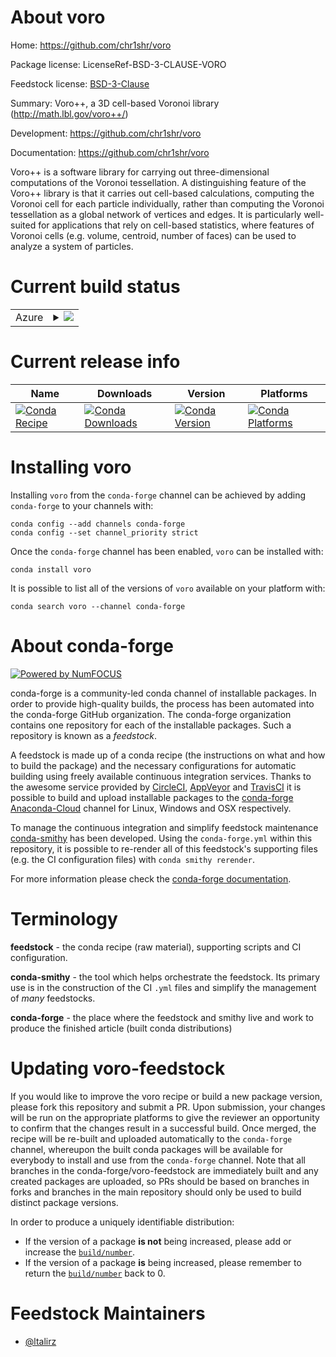 About voro
==========

Home: https://github.com/chr1shr/voro

Package license: LicenseRef-BSD-3-CLAUSE-VORO

Feedstock license: [BSD-3-Clause](https://github.com/conda-forge/voro-feedstock/blob/master/LICENSE.txt)

Summary: Voro++, a 3D cell-based Voronoi library (http://math.lbl.gov/voro++/)


Development: https://github.com/chr1shr/voro

Documentation: https://github.com/chr1shr/voro

Voro++ is a software library for carrying out three-dimensional computations
of the Voronoi tessellation. A distinguishing feature of the Voro++ library
is that it carries out cell-based calculations, computing the Voronoi cell
for each particle individually, rather than computing the Voronoi
tessellation as a global network of vertices and edges. It is particularly
well-suited for applications that rely on cell-based statistics, where
features of Voronoi cells (e.g. volume, centroid, number of faces) can be
used to analyze a system of particles.


Current build status
====================


<table>
    
  <tr>
    <td>Azure</td>
    <td>
      <details>
        <summary>
          <a href="https://dev.azure.com/conda-forge/feedstock-builds/_build/latest?definitionId=12720&branchName=master">
            <img src="https://dev.azure.com/conda-forge/feedstock-builds/_apis/build/status/voro-feedstock?branchName=master">
          </a>
        </summary>
        <table>
          <thead><tr><th>Variant</th><th>Status</th></tr></thead>
          <tbody><tr>
              <td>linux_64</td>
              <td>
                <a href="https://dev.azure.com/conda-forge/feedstock-builds/_build/latest?definitionId=12720&branchName=master">
                  <img src="https://dev.azure.com/conda-forge/feedstock-builds/_apis/build/status/voro-feedstock?branchName=master&jobName=linux&configuration=linux_64_" alt="variant">
                </a>
              </td>
            </tr><tr>
              <td>osx_64</td>
              <td>
                <a href="https://dev.azure.com/conda-forge/feedstock-builds/_build/latest?definitionId=12720&branchName=master">
                  <img src="https://dev.azure.com/conda-forge/feedstock-builds/_apis/build/status/voro-feedstock?branchName=master&jobName=osx&configuration=osx_64_" alt="variant">
                </a>
              </td>
            </tr>
          </tbody>
        </table>
      </details>
    </td>
  </tr>
</table>

Current release info
====================

| Name | Downloads | Version | Platforms |
| --- | --- | --- | --- |
| [![Conda Recipe](https://img.shields.io/badge/recipe-voro-green.svg)](https://anaconda.org/conda-forge/voro) | [![Conda Downloads](https://img.shields.io/conda/dn/conda-forge/voro.svg)](https://anaconda.org/conda-forge/voro) | [![Conda Version](https://img.shields.io/conda/vn/conda-forge/voro.svg)](https://anaconda.org/conda-forge/voro) | [![Conda Platforms](https://img.shields.io/conda/pn/conda-forge/voro.svg)](https://anaconda.org/conda-forge/voro) |

Installing voro
===============

Installing `voro` from the `conda-forge` channel can be achieved by adding `conda-forge` to your channels with:

```
conda config --add channels conda-forge
conda config --set channel_priority strict
```

Once the `conda-forge` channel has been enabled, `voro` can be installed with:

```
conda install voro
```

It is possible to list all of the versions of `voro` available on your platform with:

```
conda search voro --channel conda-forge
```


About conda-forge
=================

[![Powered by NumFOCUS](https://img.shields.io/badge/powered%20by-NumFOCUS-orange.svg?style=flat&colorA=E1523D&colorB=007D8A)](http://numfocus.org)

conda-forge is a community-led conda channel of installable packages.
In order to provide high-quality builds, the process has been automated into the
conda-forge GitHub organization. The conda-forge organization contains one repository
for each of the installable packages. Such a repository is known as a *feedstock*.

A feedstock is made up of a conda recipe (the instructions on what and how to build
the package) and the necessary configurations for automatic building using freely
available continuous integration services. Thanks to the awesome service provided by
[CircleCI](https://circleci.com/), [AppVeyor](https://www.appveyor.com/)
and [TravisCI](https://travis-ci.com/) it is possible to build and upload installable
packages to the [conda-forge](https://anaconda.org/conda-forge)
[Anaconda-Cloud](https://anaconda.org/) channel for Linux, Windows and OSX respectively.

To manage the continuous integration and simplify feedstock maintenance
[conda-smithy](https://github.com/conda-forge/conda-smithy) has been developed.
Using the ``conda-forge.yml`` within this repository, it is possible to re-render all of
this feedstock's supporting files (e.g. the CI configuration files) with ``conda smithy rerender``.

For more information please check the [conda-forge documentation](https://conda-forge.org/docs/).

Terminology
===========

**feedstock** - the conda recipe (raw material), supporting scripts and CI configuration.

**conda-smithy** - the tool which helps orchestrate the feedstock.
                   Its primary use is in the construction of the CI ``.yml`` files
                   and simplify the management of *many* feedstocks.

**conda-forge** - the place where the feedstock and smithy live and work to
                  produce the finished article (built conda distributions)


Updating voro-feedstock
=======================

If you would like to improve the voro recipe or build a new
package version, please fork this repository and submit a PR. Upon submission,
your changes will be run on the appropriate platforms to give the reviewer an
opportunity to confirm that the changes result in a successful build. Once
merged, the recipe will be re-built and uploaded automatically to the
`conda-forge` channel, whereupon the built conda packages will be available for
everybody to install and use from the `conda-forge` channel.
Note that all branches in the conda-forge/voro-feedstock are
immediately built and any created packages are uploaded, so PRs should be based
on branches in forks and branches in the main repository should only be used to
build distinct package versions.

In order to produce a uniquely identifiable distribution:
 * If the version of a package **is not** being increased, please add or increase
   the [``build/number``](https://docs.conda.io/projects/conda-build/en/latest/resources/define-metadata.html#build-number-and-string).
 * If the version of a package **is** being increased, please remember to return
   the [``build/number``](https://docs.conda.io/projects/conda-build/en/latest/resources/define-metadata.html#build-number-and-string)
   back to 0.

Feedstock Maintainers
=====================

* [@ltalirz](https://github.com/ltalirz/)

